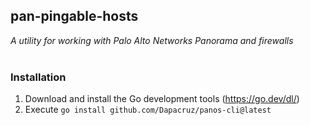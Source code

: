 ## pan-pingable-hosts
*A utility for working with Palo Alto Networks Panorama and firewalls*
</br>
</br>
### Installation
1. Download and install the Go development tools (https://go.dev/dl/)
2. Execute `go install github.com/Dapacruz/panos-cli@latest`